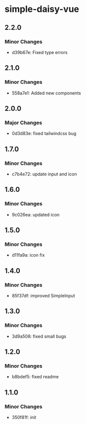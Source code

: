 # simple-daisy-vue

## 2.2.0

### Minor Changes

- d39b67e: Fixed type errors

## 2.1.0

### Minor Changes

- 558a7e1: Added new components

## 2.0.0

### Major Changes

- 0d3d83e: fixed tailwindcss bug

## 1.7.0

### Minor Changes

- c7b4e72: update input and icon

## 1.6.0

### Minor Changes

- 9c026ea: updated icon

## 1.5.0

### Minor Changes

- d11fa9a: icon fix

## 1.4.0

### Minor Changes

- 85f37df: improved SimpleInput

## 1.3.0

### Minor Changes

- 3d9a508: fixed small bugs

## 1.2.0

### Minor Changes

- b8bdef5: fixed readme

## 1.1.0

### Minor Changes

- 350f81f: init

